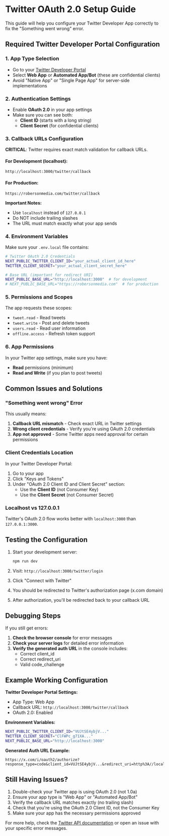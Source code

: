 # Twitter OAuth 2.0 Setup Guide

This guide will help you configure your Twitter Developer App correctly to fix the "Something went wrong" error.

## Required Twitter Developer Portal Configuration

### 1. App Type Selection
- Go to your [Twitter Developer Portal](https://developer.twitter.com/en/portal/dashboard)
- Select **Web App** or **Automated App/Bot** (these are confidential clients)
- Avoid "Native App" or "Single Page App" for server-side implementations

### 2. Authentication Settings
- Enable **OAuth 2.0** in your app settings
- Make sure you can see both:
  - **Client ID** (starts with a long string)
  - **Client Secret** (for confidential clients)

### 3. Callback URLs Configuration
**CRITICAL**: Twitter requires exact match validation for callback URLs.

#### For Development (localhost):
```
http://localhost:3000/twitter/callback
```

#### For Production:
```
https://robersonmedia.com/twitter/callback
```

**Important Notes:**
- Use `localhost` instead of `127.0.0.1`
- Do NOT include trailing slashes
- The URL must match exactly what your app sends

### 4. Environment Variables
Make sure your `.env.local` file contains:

```bash
# Twitter OAuth 2.0 Credentials
NEXT_PUBLIC_TWITTER_CLIENT_ID="your_actual_client_id_here"
TWITTER_CLIENT_SECRET="your_actual_client_secret_here"

# Base URL (important for redirect URI)
NEXT_PUBLIC_BASE_URL="http://localhost:3000"  # for development
# NEXT_PUBLIC_BASE_URL="https://robersonmedia.com"  # for production
```

### 5. Permissions and Scopes
The app requests these scopes:
- `tweet.read` - Read tweets
- `tweet.write` - Post and delete tweets
- `users.read` - Read user information
- `offline.access` - Refresh token support

### 6. App Permissions
In your Twitter app settings, make sure you have:
- **Read** permissions (minimum)
- **Read and Write** (if you plan to post tweets)

## Common Issues and Solutions

### "Something went wrong" Error
This usually means:
1. **Callback URL mismatch** - Check exact URL in Twitter settings
2. **Wrong client credentials** - Verify you're using OAuth 2.0 credentials
3. **App not approved** - Some Twitter apps need approval for certain permissions

### Client Credentials Location
In your Twitter Developer Portal:
1. Go to your app
2. Click "Keys and Tokens"
3. Under "OAuth 2.0 Client ID and Client Secret" section:
   - Use the **Client ID** (not Consumer Key)
   - Use the **Client Secret** (not Consumer Secret)

### Localhost vs 127.0.0.1
Twitter's OAuth 2.0 flow works better with `localhost:3000` than `127.0.0.1:3000`.

## Testing the Configuration

1. Start your development server:
   ```bash
   npm run dev
   ```

2. Visit: `http://localhost:3000/twitter/login`

3. Click "Connect with Twitter"

4. You should be redirected to Twitter's authorization page (x.com domain)

5. After authorization, you'll be redirected back to your callback URL

## Debugging Steps

If you still get errors:

1. **Check the browser console** for error messages
2. **Check your server logs** for detailed error information
3. **Verify the generated auth URL** in the console includes:
   - Correct client_id
   - Correct redirect_uri
   - Valid code_challenge

## Example Working Configuration

**Twitter Developer Portal Settings:**
- App Type: Web App
- Callback URL: `http://localhost:3000/twitter/callback`
- OAuth 2.0: Enabled

**Environment Variables:**
```bash
NEXT_PUBLIC_TWITTER_CLIENT_ID="VUJtSE4ybjV..."
TWITTER_CLIENT_SECRET="ClFWPc_g71XA..."
NEXT_PUBLIC_BASE_URL="http://localhost:3000"
```

**Generated Auth URL Example:**
```
https://x.com/i/oauth2/authorize?response_type=code&client_id=VUJtSE4ybjV...&redirect_uri=http%3A//localhost%3A3000/twitter/callback&scope=tweet.read%20users.read%20offline.access&state=abc123&code_challenge=xyz789&code_challenge_method=S256
```

## Still Having Issues?

1. Double-check your Twitter app is using OAuth 2.0 (not 1.0a)
2. Ensure your app type is "Web App" or "Automated App/Bot"
3. Verify the callback URL matches exactly (no trailing slash)
4. Check that you're using the OAuth 2.0 Client ID, not the Consumer Key
5. Make sure your app has the necessary permissions approved

For more help, check the [Twitter API documentation](https://docs.x.com/resources/fundamentals/authentication/oauth-2-0/authorization-code) or open an issue with your specific error messages. 
